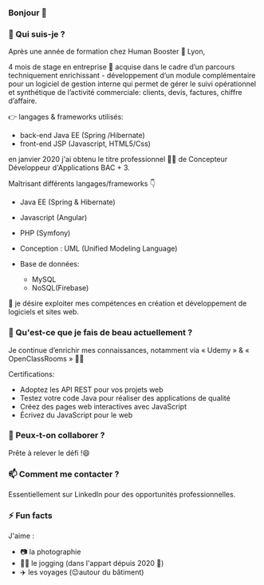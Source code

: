 ### Bonjour 👋



### 🔭 Qui suis-je ?

Après une année de formation chez Human Booster :school: Lyon,

   4 mois de stage en entreprise  :office: acquise dans le cadre d’un parcours techniquement enrichissant - 
   développement d’un module complémentaire pour un logiciel de gestion interne qui permet de gérer le suivi opérationnel et synthétique de l’activité commerciale:
   clients, devis, factures, chiffre d’affaire.

   :point_right: langages & frameworks utilisés:
   * back-end Java EE (Spring /Hibernate) 
   * front-end JSP (Javascript, HTML5/Css) 

en janvier 2020 j'ai obtenu le titre professionnel :woman_student: de Concepteur Développeur d'Applications BAC + 3.

Maîtrisant différents langages/frameworks :point_down:

 * Java EE (Spring & Hibernate)

 * Javascript (Angular)

 * PHP (Symfony)

 * Conception : UML (Unified Modeling Language)

 * Base de données:
    * MySQL 
    * NoSQL(Firebase)

:mega:  je désire exploiter mes compétences en création et développement de logiciels et sites web.


### 🌱 Qu'est-ce que je fais de beau actuellement ?

Je continue d’enrichir mes connaissances, notamment via « Udemy » & « OpenClassRooms » :woman_technologist:

Certifications:
* Adoptez les API REST pour vos projets web
* Testez votre code Java pour réaliser des applications de qualité
* Créez des pages web interactives avec JavaScript
* Écrivez du JavaScript pour le web


### 👯 Peux-t-on collaborer ?

Prête à relever le défi !😄


### 📫 Comment me contacter ?

Essentiellement sur LinkedIn pour des opportunités professionnelles.


### ⚡ Fun facts
J'aime :
* :camera: la photographie
* :running_woman: le jogging (dans l'appart dépuis 2020 👻)
* :airplane: les voyages (😉autour du bâtiment) 
   
   
